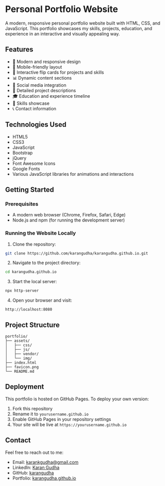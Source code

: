 # Personal Portfolio Website

A modern, responsive personal portfolio website built with HTML, CSS, and JavaScript. This portfolio showcases my skills, projects, education, and experience in an interactive and visually appealing way.

## Features

- 🎨 Modern and responsive design
- 📱 Mobile-friendly layout
- 🎯 Interactive flip cards for projects and skills
- 📊 Dynamic content sections
- 🔗 Social media integration
- 📝 Detailed project descriptions
- 🎓 Education and experience timeline
- 💼 Skills showcase
- 📞 Contact information

## Technologies Used

- HTML5
- CSS3
- JavaScript
- Bootstrap
- jQuery
- Font Awesome Icons
- Google Fonts
- Various JavaScript libraries for animations and interactions

## Getting Started

### Prerequisites

- A modern web browser (Chrome, Firefox, Safari, Edge)
- Node.js and npm (for running the development server)

### Running the Website Locally

1. Clone the repository:
```bash
git clone https://github.com/karangudha/karangudha.github.io.git
```

2. Navigate to the project directory:
```bash
cd karangudha.github.io
```

3. Start the local server:
```bash
npx http-server
```

4. Open your browser and visit:
```
http://localhost:8080
```

## Project Structure

```
portfolio/
├── assets/
│   ├── css/
│   ├── js/
│   ├── vendor/
│   └── img/
├── index.html
├── favicon.png
└── README.md
```

## Deployment

This portfolio is hosted on GitHub Pages. To deploy your own version:

1. Fork this repository
2. Rename it to `yourusername.github.io`
3. Enable GitHub Pages in your repository settings
4. Your site will be live at `https://yourusername.github.io`

## Contact

Feel free to reach out to me:
- Email: karankgudha@gmail.com
- LinkedIn: [Karan Gudha](https://www.linkedin.com/in/karankgudha/)
- GitHub: [karangudha](https://github.com/karangudha)
- Portfolio: [karangudha.github.io](https://karangudha.github.io)


